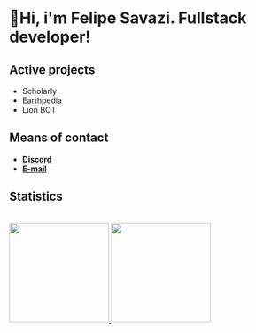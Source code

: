 
<h1>👋Hi, i'm Felipe Savazi. Fullstack developer!</h1>
  
## Active projects

- Scholarly
- Earthpedia
- Lion BOT

## Means of contact

- [**Discord**](https://discord.gg/fPsFZzvQ)
- [**E-mail**](mailto:savazifelipee@gmail.com)

## Statistics

<br/>
<a href="https://github.com/FelipeSavazii">
  <img height="180em" src="https://github-readme-stats.vercel.app/api?username=FelipeSavazii&show_icons=true&theme=tokyonight&include_all_commits=true&count_private=true"/> <img height="180em" src="https://github-readme-stats.vercel.app/api/top-langs/?username=FelipeSavazii&layout=compact&langs_count=7&theme=tokyonight"/>
</a>
